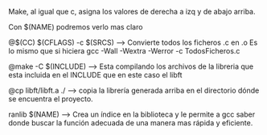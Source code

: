 Make, al igual que c, asigna los valores de derecha a izq y de abajo arriba.

Con $(NAME) podremos verlo mas claro


@$(CC) $(CFLAGS) -c $(SRCS) --> Convierte todos los ficheros .c en .o Es lo mismo que si hiciera gcc -Wall -Wextra -Werror -c TodosFicheros.c

@make -C $(INCLUDE) --> Esta compilando los archivos de la libreria que esta incluida en el INCLUDE que en este caso el libft

@cp libft/libft.a ./  --> copia la librería generada arriba en el directorio dónde se encuentra el proyecto.

ranlib $(NAME) --> Crea un índice en la biblioteca y le permite a gcc saber donde buscar la función adecuada de una manera mas rápida y eficiente.
